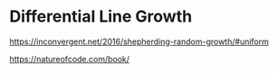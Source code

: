 # Differential Line Growth

https://inconvergent.net/2016/shepherding-random-growth/#uniform

https://natureofcode.com/book/
